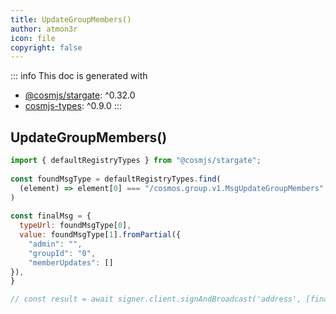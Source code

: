 ```yaml
---
title: UpdateGroupMembers()
author: atmon3r
icon: file
copyright: false
---
```


::: info
This doc is generated with 
- [@cosmjs/stargate](https://www.npmjs.com/package/@cosmjs/stargate): ^0.32.0
- [cosmjs-types](https://www.npmjs.com/package/cosmjs-types): ^0.9.0
:::
  
## UpdateGroupMembers()
 
```js
import { defaultRegistryTypes } from "@cosmjs/stargate";
 
const foundMsgType = defaultRegistryTypes.find(
  (element) => element[0] === "/cosmos.group.v1.MsgUpdateGroupMembers"
)
  
const finalMsg = {
  typeUrl: foundMsgType[0],
  value: foundMsgType[1].fromPartial({
    "admin": "",
    "groupId": "0",
    "memberUpdates": []
}),
}

// const result = await signer.client.signAndBroadcast('address', [finalMsg], "auto", "")
 
```
   
